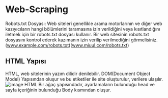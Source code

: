 # Web-Scraping

Robots.txt Dosyası: Web siteleri genellikle arama motorlarının ve diğer web kazıyıcıların hangi bölümlerini taramasına izin verildiğini veya kısıtlandığını iletmek için bir robots.txt dosyası kullanır. Bir web sitesinin robots.txt dosyasını kontrol ederek kazımanın izin verilip verilmediğini görmelisiniz. (www.example.com/robots.txt)(www.miuul.com/robots.txt)

## HTML Yapısı

HTML, web sitelerinin yazım dilidir denilebilir. DOM(Document Object Model) Yapısından oluşur ve bu etiketiler ile site oluşturulur, verilere ulaşılır. ![image](https://github.com/user-attachments/assets/dc82fff6-cc1d-490b-ad37-49e51aa25fd4)
HTML Bir ağaç yapısındadır, ayarlamaların bulunduğu head ve sayfa içeriğinin bulunduğu Body kısmından oluşur. 
